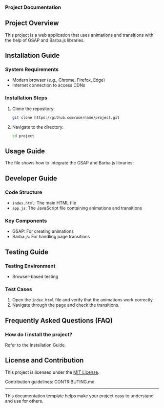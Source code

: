 
### Project Documentation

## Project Overview
This project is a web application that uses animations and transitions with the help of GSAP and Barba.js libraries.

## Installation Guide
### System Requirements
- Modern browser (e.g., Chrome, Firefox, Edge)
- Internet connection to access CDNs

### Installation Steps
1. Clone the repository:
    ```sh
    git clone https://github.com/username/project.git
    ```
2. Navigate to the directory:
    ```sh
    cd project
    ```

## Usage Guide
The file shows how to integrate the GSAP and Barba.js libraries:



## Developer Guide
### Code Structure
- `index.html`: The main HTML file
- `app.js`: The JavaScript file containing animations and transitions

### Key Components
- GSAP: For creating animations
- Barba.js: For handling page transitions

## Testing Guide
### Testing Environment
- Browser-based testing

### Test Cases
1. Open the `index.html` file and verify that the animations work correctly.
2. Navigate through the page and check the transitions.

## Frequently Asked Questions (FAQ)
### How do I install the project?
Refer to the Installation Guide.

## License and Contribution
This project is licensed under the [MIT License](LICENSE).

Contribution guidelines: CONTRIBUTING.md

---

This documentation template helps make your project easy to understand and use for others.
